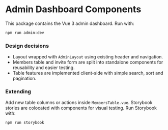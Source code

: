 # Admin Dashboard Components

This package contains the Vue 3 admin dashboard. Run with:

```bash
npm run admin:dev
```

### Design decisions

- Layout wrapped with `AdminLayout` using existing header and navigation.
- Members table and invite form are split into standalone components for reusability and easier testing.
- Table features are implemented client-side with simple search, sort and pagination.

### Extending

Add new table columns or actions inside `MembersTable.vue`. Storybook stories are colocated with components for visual testing. Run Storybook with:

```bash
npm run storybook
```
